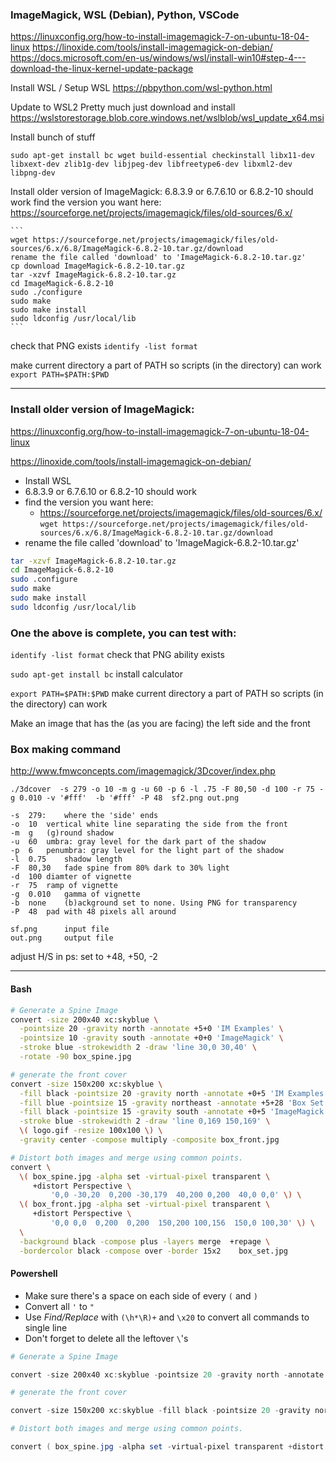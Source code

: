 ### ImageMagick, WSL (Debian), Python, VSCode

https://linuxconfig.org/how-to-install-imagemagick-7-on-ubuntu-18-04-linux
https://linoxide.com/tools/install-imagemagick-on-debian/
https://docs.microsoft.com/en-us/windows/wsl/install-win10#step-4---download-the-linux-kernel-update-package


Install WSL / Setup WSL
	https://pbpython.com/wsl-python.html

Update to WSL2
	Pretty much just download and install
	https://wslstorestorage.blob.core.windows.net/wslblob/wsl_update_x64.msi
	
	

Install bunch of stuff	

```sudo apt-get install bc wget build-essential checkinstall libx11-dev libxext-dev zlib1g-dev libjpeg-dev libfreetype6-dev libxml2-dev libpng-dev```

Install older version of ImageMagick: 
	6.8.3.9 or 6.7.6.10 or 6.8.2-10 should work
	find the version you want here: 
		https://sourceforge.net/projects/imagemagick/files/old-sources/6.x/
		
	```
	wget https://sourceforge.net/projects/imagemagick/files/old-sources/6.x/6.8/ImageMagick-6.8.2-10.tar.gz/download
	rename the file called 'download' to 'ImageMagick-6.8.2-10.tar.gz'
	cp download ImageMagick-6.8.2-10.tar.gz
	tar -xzvf ImageMagick-6.8.2-10.tar.gz
	cd ImageMagick-6.8.2-10
	sudo ./configure
	sudo make
	sudo make install
	sudo ldconfig /usr/local/lib
	```
check that PNG exists
	```identify -list format```


make current directory a part of PATH so scripts (in the directory) can work
	```export PATH=$PATH:$PWD ```



***










### Install older version of ImageMagick: 

https://linuxconfig.org/how-to-install-imagemagick-7-on-ubuntu-18-04-linux

https://linoxide.com/tools/install-imagemagick-on-debian/


- Install WSL
- 6.8.3.9 or 6.7.6.10 or 6.8.2-10 should work
- find the version you want here: 
  - https://sourceforge.net/projects/imagemagick/files/old-sources/6.x/
```wget https://sourceforge.net/projects/imagemagick/files/old-sources/6.x/6.8/ImageMagick-6.8.2-10.tar.gz/download```
- rename the file called 'download' to 'ImageMagick-6.8.2-10.tar.gz'

```bash
tar -xzvf ImageMagick-6.8.2-10.tar.gz
cd ImageMagick-6.8.2-10
sudo .configure
sudo make
sudo make install
sudo ldconfig /usr/local/lib
```

### One the above is complete, you can test with:

```identify -list format``` check that PNG ability exists

```sudo apt-get install bc``` install calculator

```export PATH=$PATH:$PWD``` make current directory a part of PATH so scripts (in the directory) can work
	
Make an image that has the (as you are facing) the left side and the front


### Box making command

http://www.fmwconcepts.com/imagemagick/3Dcover/index.php


```./3dcover  -s 279 -o 10 -m g -u 60 -p 6 -l .75 -F 80,50 -d 100 -r 75 -g 0.010 -v '#fff'  -b '#fff' -P 48  sf2.png out.png```
```
-s 	279: 	where the 'side' ends
-o	10	vertical white line separating the side from the front
-m	g	(g)round shadow
-u	60	umbra: gray level for the dark part	of the shadow
-p	6	penumbra: gray level for the light part of the shadow
-l	0.75	shadow length
-F	80,30	fade spine from 80% dark to 30% light 			
-d 	100	diamter of vignette
-r	75	ramp of vignette
-g	0.010	gamma of vignette
-b 	none	(b)ackground set to none. Using PNG for transparency
-P	48	pad with 48 pixels all around

sf.png		input file
out.png		output file
```



adjust H/S in ps: set to +48, +50, -2



***
#### Bash
```bash
# Generate a Spine Image
convert -size 200x40 xc:skyblue \
  -pointsize 20 -gravity north -annotate +5+0 'IM Examples' \
  -pointsize 10 -gravity south -annotate +0+0 'ImageMagick' \
  -stroke blue -strokewidth 2 -draw 'line 30,0 30,40' \
  -rotate -90 box_spine.jpg

# generate the front cover
convert -size 150x200 xc:skyblue \
  -fill black -pointsize 20 -gravity north -annotate +0+5 'IM Examples' \
  -fill blue -pointsize 15 -gravity northeast -annotate +5+28 'Box Set' \
  -fill black -pointsize 15 -gravity south -annotate +0+5 'ImageMagick' \
  -stroke blue -strokewidth 2 -draw 'line 0,169 150,169' \
  \( logo.gif -resize 100x100 \) \
  -gravity center -compose multiply -composite box_front.jpg

# Distort both images and merge using common points.
convert \
  \( box_spine.jpg -alpha set -virtual-pixel transparent \
     +distort Perspective \
         '0,0 -30,20  0,200 -30,179  40,200 0,200  40,0 0,0' \) \
  \( box_front.jpg -alpha set -virtual-pixel transparent \
     +distort Perspective \
         '0,0 0,0  0,200  0,200  150,200 100,156  150,0 100,30' \) \
  \
  -background black -compose plus -layers merge  +repage \
  -bordercolor black -compose over -border 15x2    box_set.jpg
 ```
 
 #### Powershell
 
 - Make sure there's a space on each side of every ```(``` and ```)```
 - Convert all ```'``` to ```"```
 - Use *Find/Replace* with  ```(\h*\R)+``` and ```\x20``` to convert all commands to single line
 - Don't forget to delete all the leftover ```\```'s
  
 ```powershell
# Generate a Spine Image

convert -size 200x40 xc:skyblue -pointsize 20 -gravity north -annotate +5+0 "IM Examples" -pointsize 10 -gravity south -annotate +0+0 "ImageMagick" -stroke blue -strokewidth 2 -draw "line 30,0 30,40" -rotate -90 box_spine.jpg

# generate the front cover
 
convert -size 150x200 xc:skyblue -fill black -pointsize 20 -gravity north -annotate +0+5 "IM Examples" -fill blue -pointsize 15 -gravity northeast -annotate +5+28 "Box Set" -fill black -pointsize 15 -gravity south -annotate +0+5 "ImageMagick" -stroke blue -strokewidth 2 -draw "line 0,169 150,169" ( rect10.png -resize 100x100 ) -gravity center -compose multiply -composite box_front.jpg

# Distort both images and merge using common points.

convert ( box_spine.jpg -alpha set -virtual-pixel transparent +distort Perspective "0,0 -30,20  0,200 -30,179  40,200 0,200  40,0 0,0" ) ( box_front.jpg -alpha set -virtual-pixel transparent +distort Perspective "0,0 0,0  0,200  0,200  150,200 100,156  150,0 100,30" )  -background black -compose plus -layers merge  +repage -bordercolor black -compose over -border 15x2 box_set.jpg
 
 
